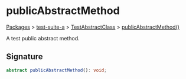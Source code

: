 # publicAbstractMethod

[Packages](/) > [test-suite-a](/test-suite-a/) > [TestAbstractClass](/test-suite-a/testabstractclass-class/) > [publicAbstractMethod()](/test-suite-a/testabstractclass-class/publicabstractmethod-method)

A test public abstract method.

<h2 id="publicabstractmethod-signature">Signature</h2>

```typescript
abstract publicAbstractMethod(): void;
```
